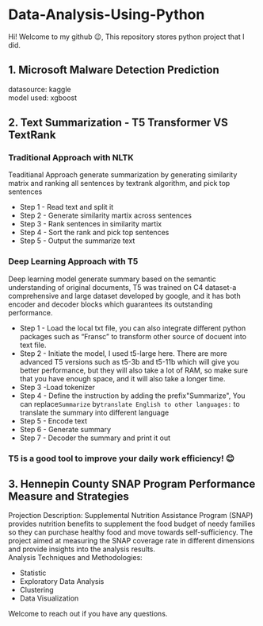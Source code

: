 # Data-Analysis-Using-Python
Hi! Welcome to my github :wink:, This repository stores python project that I did.
## 1. Microsoft Malware Detection Prediction
datasource: kaggle\
model used: xgboost<br/> 

## 2. Text Summarization - T5 Transformer VS TextRank 

### Traditional Approach with NLTK
Teaditianal Approach generate summarization by generating similarity matrix and ranking all sentences by textrank algorithm, and pick top sentences
- Step 1 -  Read text and split it
- Step 2 - Generate similarity martix across sentences
- Step 3 - Rank sentences in similarity martix
- Step 4 - Sort the rank and pick top sentences
- Step 5 - Output the summarize text
### Deep Learning Approach with T5
Deep learning model generate summary based on the semantic understanding of original documents, T5 was trained on C4 dataset-a comprehensive and large dataset developed by google, and it has both encoder and decoder blocks which guarantees its outstanding performance.
- Step 1 - Load the local txt file, you can also integrate different python packages such as “Fransc” to transform other source of docuent into text file.
- Step 2 - Initiate the model, I used t5-large here. There are more advanced T5 versions such as t5-3b and t5-11b which will give you better performance, but they will also take a lot of RAM, so make sure that you have enough space, and it will also take a longer time.
- Step 3 -Load tokenizer
- Step 4 - Define the instruction by adding the prefix"Summarize", You can replace`Summarize` by`translate English to other languages:` to translate the summary into different language
- Step 5 - Encode text
- Step 6 - Generate summary
- Step 7 - Decoder the summary and print it out
### T5 is a good tool to improve your daily work efficiency! 😊

## 3. Hennepin County SNAP Program Performance Measure and Strategies  
Projection Description:
Supplemental Nutrition Assistance Program (SNAP) provides nutrition benefits to supplement the food budget of needy families so they can purchase healthy food and move towards self-sufficiency. The project aimed at measuring the SNAP coverage rate in different dimensions and provide insights into the analysis results.   
Analysis Techniques and Methodologies:
- Statistic
- Exploratory Data Analysis
- Clustering
- Data Visualization




Welcome to reach out if you have any questions.
 
